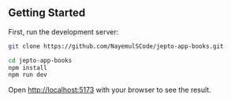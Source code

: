## Getting Started

First, run the development server:

```bash
git clone https://github.com/NayemulSCode/jepto-app-books.git
```

```bash
cd jepto-app-books
npm install
npm run dev
```

Open [http://localhost:5173](http://localhost:5173) with your browser to see the result.
